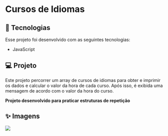 # Cursos de Idiomas

## :rocket: Tecnologias
Esse projeto foi desenvolvido com as seguintes tecnologias:
* JavaScript

## :computer: Projeto
Este projeto percorrer um array de cursos de idiomas para obter e imprimir os dados e calcular o valor da hora de cada curso. Após isso, é exibida uma mensagem de acordo com o valor da hora do curso.

**Projeto desenvolvido para praticar estruturas de repetição**

## :sparkles: Imagens
<img src="https://i.pinimg.com/originals/10/fe/ff/10feffcbb215ef3ea3375bf8bb8edaf9.png">
